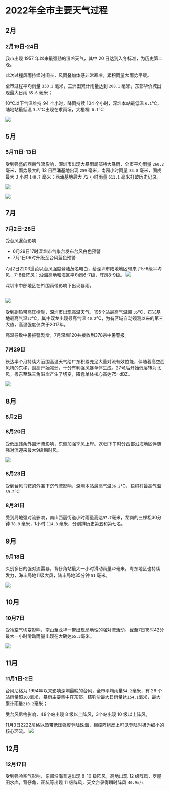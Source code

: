 # 2022年全市主要天气过程 

## 2月
### 2月19日-24日
我市出现 1957 年以来最强劲的湿冷天气，其中 20 日达到入冬标准，为历史第二晚。

此次过程风雨持续时间长，风雨叠加体感非常寒冷，累积雨量大雨势平缓。

全市过程平均雨量 `153.2` 毫米，三洲田累计雨量达到 `208.1` 毫米，东部华侨城出现最大日雨 `65.6` 毫米；

10℃以下气温维持 94 个小时，降雨持续 104 个小时，深圳本站最低温 `6.1`℃，陆地站最低温 `3.8`℃出现在求雨坛，大梧桐`-0.1`℃

![](https://s1.moexin.cn/img/2022/02/20220219.png)

## 5月
### 5月11日-13日
受到强盛的西南气流影响，深圳市出现大暴雨局部特大暴雨，全市平均雨量 `260.2` 毫米，雨势最大的 12 日西涌基地出现 `259` 毫米，南园小时雨量 `83.8` 毫米，固戍最大 3 小时 `148.7` 毫米；西涌基地最大 72 小时雨量 `611.1` 毫米打破历史记录。

![](https://s1.moexin.cn/img/2022/05/202205.jpg)

![](https://s1.moexin.cn/img/2022/05/GD_swanmcr_20220511140000.png)
## 7月
### 7月2日-28日
受台风暹芭影响
* 6月29日17时深圳市气象台发布台风白色预警
* 7月1日06时升级至台风蓝色预警

7月2日2203暹芭以台风强度登陆茂名电白，给深圳市陆地地区带来了5-6级平均风，7-8级阵风；沿海高地和海区平均风6-7级，阵风8-9级。
![](https://s1.moexin.cn/img/2022/7/GD_swanmcr_20220702094800.png)

深圳市中部地区在外围雨带影响下出现暴雨。

![](https://s1.moexin.cn/img/2022/7/20220702.png)
---
受到副热带高压控制，深圳市出现高温天气，195个站最高气温超 `35`℃，石岩基地最高气温`37`℃，其中双龙出现最高气温 `40.2`℃，为有区域自动观测以来的第三大值，高温强度仅次于2017年。

高温导致中暑报警剧增，7月深圳120共接收到378宗中暑警报。
### 7月29日
长达半个月持续大范围高温天气给广东积累充足大量对流有效位能，伴随着高空西风槽的东移，副高开始减弱，十分有利强风暴单体生成。27号后开始低层转为北风，粤东至珠三角沿岸产生了切变，降雹单体核心高达75+dBZ。

![](https://s1.moexin.cn/img/2022/07/SKEWT_20220729120000_45004.png)

## 8月
### 8月2日


### 8月20日
受低压残余外围环流影响，东侧加强季风上岸。20日下午时分西部沿海地区伴随强对流迎来最大9级瞬时风。

![](https://s1.moexin.cn/img/2022/08/006o0Qkwgy1h5di5yve4yj30rs0kk7rt.jpg)

### 8月23日
受到台风马鞍的外围下沉气流影响，深圳本站最高气温`36.2`℃，梧桐村最高气温`39.2`℃

### 8月31日
受到局地强对流影响，南山西丽街道小时雨量高达`97.7`毫米，龙岗的三棵松30分钟 `78.9` 毫米，1小时 `114.8` 毫米，分别排历史第五和第七名。
## 9月
### 9月18日
久别多日的强对流雷暴，背仔角站最大一小时滑动雨量`42`毫米。粤东地区也持续发力，海丰局地11级大风，陆丰局地35分钟 `51` 毫米。

![](https://s1.moexin.cn/img/2022/09/Z_RADR_C_BCDG_20220918164459_P_DOR_DXK_DG_CR.png)
## 10月
### 10月7日
受冷空气切变影响，南山至龙华一带出现局地性的强对流活动。截至7日18时42分最大一小时滑动雨量出现在大磡达`65.3`毫米。

![](https://s1.moexin.cn/img/2022/10/Z_RADR_C_BCDG_20221007183559_P_DOR_DXK_DG_CR.png)
## 11月
### 11月1日-2日
台风尼格为 1994年以来影响深圳最晚的台风，全市平均雨量`54.2`毫米，有 29 个站雨量超`100`毫米，暴雨主要集中在东部，桔钓沙最大日雨量达`154.1`毫米，最大累计雨量`210.2`毫米；

受台风尼格影响，48个站出现 8 级以上阵风，3个站出现 10 级以上阵风。

11月3日2222尼格以热带低压强度登陆珠海，相控阵组反上可见登陆时极为细小的核心环流。
![](https://s1.moexin.cn/img/2022/11/20221103044800.png)
## 12月
### 12月17日
受到强冷空气影响，东部沿海普遍出现 8-10 级阵风，高地出现 12 级阵风，罗屋田水库，背仔角，正坑等出现 11 级阵风，天文台录得瞬时阵风 `40.9m/s`